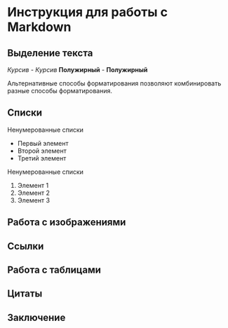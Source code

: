 # Инструкция для работы с Markdown

## Выделение текста

*Курсив* - _Курсив_
**Полужирный** - __Полужирный__

Альтернативные способы форматирования позволяют комбинировать разные способы форматирования.

## Списки

Ненумерованные списки

* Первый элемент
* Второй элемент
* Третий элемент

Ненумерованные списки

1. Элемент 1
1. Элемент 2
1. Элемент 3

## Работа с изображениями

## Ссылки

## Работа с таблицами

## Цитаты

## Заключение
